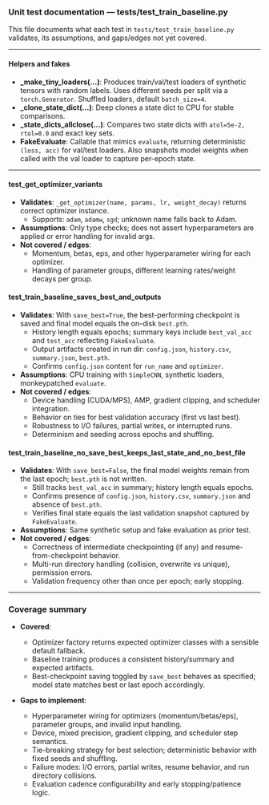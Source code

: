 ### Unit test documentation — tests/test_train_baseline.py

This file documents what each test in `tests/test_train_baseline.py` validates, its assumptions, and gaps/edges not yet covered.

---

#### Helpers and fakes
- **_make_tiny_loaders(...)**: Produces train/val/test loaders of synthetic tensors with random labels. Uses different seeds per split via a `torch.Generator`. Shuffled loaders, default `batch_size=4`.
- **_clone_state_dict(...)**: Deep clones a state dict to CPU for stable comparisons.
- **_state_dicts_allclose(...)**: Compares two state dicts with `atol=5e-2, rtol=0.0` and exact key sets.
- **FakeEvaluate**: Callable that mimics `evaluate`, returning deterministic `(loss, acc)` for val/test loaders. Also snapshots model weights when called with the val loader to capture per-epoch state.

---

#### test_get_optimizer_variants
- **Validates**: `_get_optimizer(name, params, lr, weight_decay)` returns correct optimizer instance.
  - Supports: `adam`, `adamw`, `sgd`; unknown name falls back to Adam.
- **Assumptions**: Only type checks; does not assert hyperparameters are applied or error handling for invalid args.
- **Not covered / edges**:
  - Momentum, betas, eps, and other hyperparameter wiring for each optimizer.
  - Handling of parameter groups, different learning rates/weight decays per group.

#### test_train_baseline_saves_best_and_outputs
- **Validates**: With `save_best=True`, the best-performing checkpoint is saved and final model equals the on-disk `best.pth`.
  - History length equals epochs; summary keys include `best_val_acc` and `test_acc` reflecting `FakeEvaluate`.
  - Output artifacts created in run dir: `config.json`, `history.csv`, `summary.json`, `best.pth`.
  - Confirms `config.json` content for `run_name` and `optimizer`.
- **Assumptions**: CPU training with `SimpleCNN`, synthetic loaders, monkeypatched `evaluate`.
- **Not covered / edges**:
  - Device handling (CUDA/MPS), AMP, gradient clipping, and scheduler integration.
  - Behavior on ties for best validation accuracy (first vs last best).
  - Robustness to I/O failures, partial writes, or interrupted runs.
  - Determinism and seeding across epochs and shuffling.

#### test_train_baseline_no_save_best_keeps_last_state_and_no_best_file
- **Validates**: With `save_best=False`, the final model weights remain from the last epoch; `best.pth` is not written.
  - Still tracks `best_val_acc` in summary; history length equals epochs.
  - Confirms presence of `config.json`, `history.csv`, `summary.json` and absence of `best.pth`.
  - Verifies final state equals the last validation snapshot captured by `FakeEvaluate`.
- **Assumptions**: Same synthetic setup and fake evaluation as prior test.
- **Not covered / edges**:
  - Correctness of intermediate checkpointing (if any) and resume-from-checkpoint behavior.
  - Multi-run directory handling (collision, overwrite vs unique), permission errors.
  - Validation frequency other than once per epoch; early stopping.

---

### Coverage summary
- **Covered**:
  - Optimizer factory returns expected optimizer classes with a sensible default fallback.
  - Baseline training produces a consistent history/summary and expected artifacts.
  - Best-checkpoint saving toggled by `save_best` behaves as specified; model state matches best or last epoch accordingly.

- **Gaps to implement**:
  - Hyperparameter wiring for optimizers (momentum/betas/eps), parameter groups, and invalid input handling.
  - Device, mixed precision, gradient clipping, and scheduler step semantics.
  - Tie-breaking strategy for best selection; deterministic behavior with fixed seeds and shuffling.
  - Failure modes: I/O errors, partial writes, resume behavior, and run directory collisions.
  - Evaluation cadence configurability and early stopping/patience logic.


